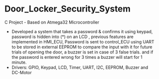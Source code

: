 # Door_Locker_Security_System
C Project - Based on Atmega32 Microcontroller
- Developed a system that takes a password & confirms it using keypad, password is hidden into (*) on an LCD , previous features are implemented in HMI_ECU, Password is sent to control_ECU using UART to be stored in external EEPROM to compare the input with it for future trials of opening the door, a buzzer is set in case of 3 false trials.
and if the password is entered wrong for 3 times a buzzer will start for 1 minute.
- Drivers: GPIO, Keypad, LCD, Timer, UART, I2C, EEPROM, Buzzer and DC-Motor
